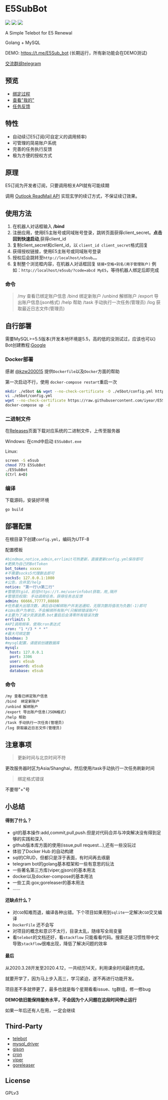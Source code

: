 # E5SubBot

![](https://img.shields.io/github/go-mod/go-version/iyear/E5SubBot)
![](https://img.shields.io/badge/license-GPL-lightgrey.svg)
![](https://img.shields.io/github/v/release/iyear/E5SubBot?color=green)

A Simple Telebot for E5 Renewal

Golang + MySQL

DEMO: https://t.me/E5Sub_bot (长期运行，所有新功能会在DEMO测试)

[交流群组telegram](https://t.me/e5subbot)

## 预览
- [绑定过程](https://raw.githubusercontent.com/iyear/E5SubBot/master/pics/bind.JPG)
- [查看"我的"](https://raw.githubusercontent.com/iyear/E5SubBot/master/pics/my.JPG)
- [任务反馈](https://raw.githubusercontent.com/iyear/E5SubBot/master/pics/task.JPG)

## 特性

- 自动续订E5订阅(可自定义的调用频率)
- 可管理的简易账户系统
- 完善的任务执行反馈
- 极为方便的授权方式


## 原理

E5订阅为开发者订阅，只要调用相关API就有可能续期

调用 [Outlook ReadMail API](https://docs.microsoft.com/zh-cn/graph/api/user-list-messages?view=graph-rest-1.0&tabs=http) 实现玄学的续订方式，不保证续订效果。

## 使用方法

1. 在机器人对话框输入 **/bind**
2. 注册应用，使用E5主账号或同域账号登录，跳转页面获得client_secret。**点击回到快速启动**,获得client_id
3. 复制client_secret和client_id，以 `client_id client_secret`格式回复
4. 获得授权链接，使用E5主账号或同域账号登录
5. 授权后会跳转至`http://localhost/e5sub……`
6. 复制整个浏览框内容，在机器人对话框回复 `链接+空格+别名(用于管理账户)`
例如：`http://localhost/e5sub/?code=abcd MyE5`，等待机器人绑定后即完成
### 命令
> /my 查看已绑定账户信息
> /bind  绑定新账户
> /unbind 解绑账户
> /export 导出账户信息(json格式)
> /help 帮助
> /task 手动执行一次任务(管理员)
> /log 获取最近日志文件(管理员)

## 自行部署
需要MySQL>=5.5版本(开发本地环境是5.5，高的低的没测试过，应该也可以)
Bot创建教程:[Google](https://www.google.com/search?q=telegram+Bot%E5%88%9B%E5%BB%BA%E6%95%99%E7%A8%8B)

### Docker部署
感谢 [@kzw200015](https://github.com/kzw200015) 提供`Dockerfile`以及`Docker`方面的帮助

第一次启动不行，使用 `docker-compose restart`重启一次
```bash
mkdir ./e5bot && wget --no-check-certificate -O ./e5bot/config.yml https://raw.githubusercontent.com/iyear/E5SubBot/master/config.yml.example
vi ./e5bot/config.yml
wget --no-check-certificate https://raw.githubusercontent.com/iyear/E5SubBot/master/docker-compose.yml
docker-compose up -d
```
### 二进制文件

在[Releases](https://github.com/iyear/E5SubBot/releases)页面下载对应系统的二进制文件，上传至服务器

Windows: 在cmd中启动 `E5SubBot.exe`

Linux: 

```bash
screen -S e5sub
chmod 773 E5SubBot
./E5SubBot
(Ctrl A+D)
```
### 编译

下载源码，安装好环境

```shell
go build
```

## 部署配置

在根目录下创建`config.yml`，编码为UTF-8

配置模板

```yaml
#bindmax,notice,admin,errlimit可热更新，直接更新config.yml保存即可
#更换为自己的BotToken
bot_token: xxxxx
#不需要socks5代理删去即可
socks5: 127.0.0.1:1080
#公告，合并至/help
notice: "第一行\n第二行"
#管理员tgid，前往https://t.me/userinfobot获取，用,隔开
#管理员权限: 手动调用任务，获得任务总反馈
admin: 66666,77777,88888
#任务最大出错次数，满后自动解绑账户并发送通知，无限次数将值改为负数(-1)即可
#以ms账户为单位，不会解绑所有账户(只解绑错误账户)
#主要为了减少资源浪费.bot重启后会清零所有错误次数
errlimit: 5
#API调用频率，使用cron表达式
cron: "1 */3 * * *"
#最大可绑定数
bindmax: 3
#mysql配置，请提前创建数据库
mysql:
  host: 127.0.0.1
  port: 3306
  user: e5sub
  password: e5sub
  database: e5sub
```
### 命令
```
/my 查看已绑定账户信息  
/bind  绑定新账户  
/unbind 解绑账户  
/export 导出账户信息(JSON格式) 
/help 帮助  
/task 手动执行一次任务(管理员)  
/log 获取最近日志文件(管理员)  
```
## 注意事项
> 更新时间与北京时间不符

更改服务器时区为Asia/Shanghai，然后使用/task手动执行一次任务刷新时间

> 绑定格式错误

不要带"+"号

## 小总结
#### 得到了什么？
- git的基本操作:add,commit,pull,push.但是对代码合并与冲突解决没有得到足够的实践和深入  
- github版本库方面的使用(issue,pull request...),还有一些没玩过
- 体验了Docker Hub 的自动构建
- sql的CRUD，但都只是浮于表面，有时间再去琢磨
- telegram bot的golang基本框架和一些有意思的玩法
- 一些著名第三方库(viper,gjson)的基本用法
- docker以及docker-compose的基本用法
- 一些工具:gox;goreleaser的基本用法
- ……
#### 还缺点什么？

- 对`CGO`知难而退，编译各种出错。下个项目如果用到`sqlite`一定解决`CGO`交叉编译
- `DockerFile` 还不会写
- 对项目的概念和意识不太行，目录太乱，随缘写全局变量
- 看`telebot`的文档还好，看`stackflow` 只能看看代码。搜索还是习惯性带中文导致`stackflow`很难出现，降低了解决问题的效率

#### 最后

从2020.3.28开发至2020.4.12，一共经历14天，利用课余时间最终完成。

就要开学了，因为马上步入高三，学习紧迫，遂不再进行功能开发。

项目差不多就停更了，最多也就是每个星期看看issue、tg群组，修一修bug

**DEMO依旧能保持服务水平，不会因为个人问题在这段时间停止运行**

如果一年后还有人在用，一定会继续

## Third-Party
- [telebot](https://gopkg.in/tucnak/telebot)
- [mysql_driver](https://github.com/go-sql-driver/mysql)
- [gjson](https://github.com/tidwall/gjson)
- [cron](https://github.com/robfig/cron/)
- [viper](https://github.com/spf13/viper)
- [goreleaser](https://https://github.com/goreleaser/goreleaser)

## License

GPLv3 
